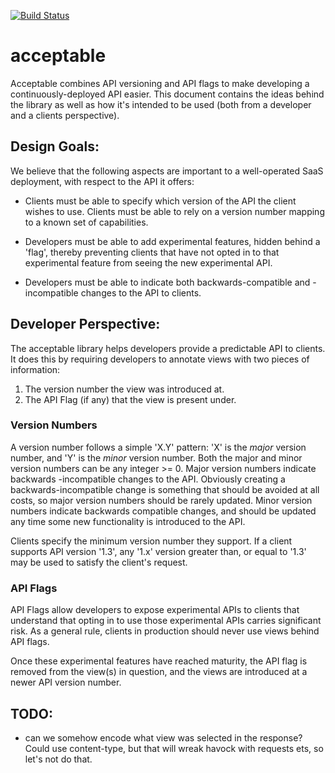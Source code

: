 [![Build Status](https://travis-ci.org/canonical-ols/acceptable.svg?branch=master)](https://travis-ci.org/canonical-ols/acceptable)

# acceptable

Acceptable combines API versioning and API flags to make developing a
continuously-deployed API easier. This document contains the ideas behind the
library as well as how it's intended to be used (both from a developer and a
clients perspective).

## Design Goals:

We believe that the following aspects are important to a well-operated SaaS
deployment, with respect to the API it offers:

 * Clients must be able to specify which version of the API the client wishes
   to use. Clients must be able to rely on a version number mapping to a known
   set of capabilities.

 * Developers must be able to add experimental features, hidden behind a
   'flag', thereby preventing clients that have not opted in to that
   experimental feature from seeing the new experimental API.

 * Developers must be able to indicate both backwards-compatible and
   -incompatible changes to the API to clients.


## Developer Perspective:

The acceptable library helps developers provide a predictable API to clients.
It does this by requiring developers to annotate views with two pieces of
information:

 1) The version number the view was introduced at.
 2) The API Flag (if any) that the view is present under.


### Version Numbers

A version number follows a simple 'X.Y' pattern: 'X' is the *major* version
number, and 'Y' is the *minor* version number. Both the major and minor version
numbers can be any integer >= 0. Major version numbers indicate backwards
-incompatible changes to the API. Obviously creating a backwards-incompatible
change is something that should be avoided at all costs, so major version
numbers should be rarely updated. Minor version numbers indicate backwards
compatible changes, and should be updated any time some new functionality
is introduced to the API.

Clients specify the minimum version number they support. If a client supports
API version '1.3', any '1.x' version greater than, or equal to '1.3' may be
used to satisfy the client's request.

### API Flags


API Flags allow developers to expose experimental APIs to clients that
understand that opting in to use those experimental APIs carries significant
risk. As a general rule, clients in production should never use views behind
API flags.

Once these experimental features have reached maturity, the API flag is removed
from the view(s) in question, and the views are introduced at a newer API
version number.

## TODO:

 - can we somehow encode what view was selected in the response? Could use
   content-type, but that will wreak havock with requests ets, so let's not do
   that.
